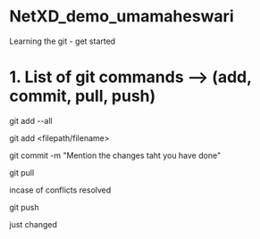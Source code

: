 # NetXD_demo_umamaheswari
Learning the git - get started


# 1. List of git commands --> (add, commit, pull, push)

git add --all

git add <filepath/filename>

git commit -m "Mention the changes taht you have done"

git pull

incase of conflicts resolved

git push

just changed